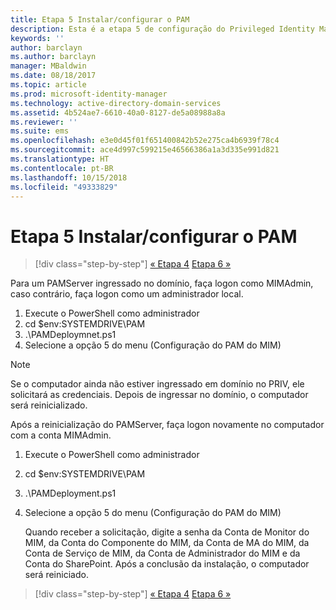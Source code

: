 ```yaml
---
title: Etapa 5 Instalar/configurar o PAM
description: Esta é a etapa 5 de configuração do Privileged Identity Manager com scripts e aborda as etapas de implantação do Servidor PAM.
keywords: ''
author: barclayn
ms.author: barclayn
manager: MBaldwin
ms.date: 08/18/2017
ms.topic: article
ms.prod: microsoft-identity-manager
ms.technology: active-directory-domain-services
ms.assetid: 4b524ae7-6610-40a0-8127-de5a08988a8a
ms.reviewer: ''
ms.suite: ems
ms.openlocfilehash: e3e0d45f01f651400842b52e275ca4b6939f78c4
ms.sourcegitcommit: ace4d997c599215e46566386a1a3d335e991d821
ms.translationtype: HT
ms.contentlocale: pt-BR
ms.lasthandoff: 10/15/2018
ms.locfileid: "49333829"
---
```

# <a name="step-5-installingconfiguring-pam"></a>Etapa 5 Instalar/configurar o PAM

> [!div class="step-by-step"]
> [« Etapa 4](sp1-step4-configuring-sharepoint.md)
> [Etapa 6 »](sp1-step6-setup-pam-trust.md)

Para um PAMServer ingressado no domínio, faça logon como MIMAdmin, caso contrário, faça logon como um administrador local.
1. Execute o PowerShell como administrador
2. cd $env:SYSTEMDRIVE\PAM
3. .\PAMDeploymnet.ps1
4. Selecione a opção 5 do menu (Configuração do PAM do MIM)

>[!NOTE]
>Se o computador ainda não estiver ingressado em domínio no PRIV, ele solicitará as credenciais. Depois de ingressar no domínio, o computador será reinicializado.

Após a reinicialização do PAMServer, faça logon novamente no computador com a conta MIMAdmin.

1. Execute o PowerShell como administrador
2. cd $env:SYSTEMDRIVE\PAM
3. .\PAMDeployment.ps1
4. Selecione a opção 5 do menu (Configuração do PAM do MIM)

   Quando receber a solicitação, digite a senha da Conta de Monitor do MIM, da Conta do Componente do MIM, da Conta de MA do MIM, da Conta de Serviço de MIM, da Conta de Administrador do MIM e da Conta do SharePoint.
   Após a conclusão da instalação, o computador será reiniciado.

> [!div class="step-by-step"]
> [« Etapa 4](sp1-step4-configuring-sharepoint.md)
> [Etapa 6 »](sp1-step6-setup-pam-trust.md)
